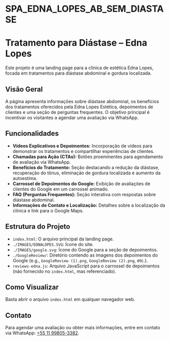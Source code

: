 # SPA_EDNA_LOPES_AB_SEM_DIASTASE
# Tratamento para Diástase – Edna Lopes

Este projeto é uma landing page para a clínica de estética Edna Lopes, focada em tratamentos para diástase abdominal e gordura localizada.

## Visão Geral

A página apresenta informações sobre diástase abdominal, os benefícios dos tratamentos oferecidos pela Edna Lopes Estética, depoimentos de clientes e uma seção de perguntas frequentes. O objetivo principal é incentivar os visitantes a agendar uma avaliação via WhatsApp.

## Funcionalidades

* **Vídeos Explicativos e Depoimentos:** Incorporação de vídeos para demonstrar os tratamentos e compartilhar experiências de clientes.
* **Chamadas para Ação (CTAs):** Botões proeminentes para agendamento de avaliação via WhatsApp.
* **Benefícios do Tratamento:** Seção destacando a redução da diástase, recuperação do tônus, eliminação de gordura localizada e aumento da autoestima.
* **Carrossel de Depoimentos do Google:** Exibição de avaliações de clientes do Google em um carrossel animado.
* **FAQ (Perguntas Frequentes):** Seção interativa com respostas sobre diástase abdominal.
* **Informações de Contato e Localização:** Detalhes sobre a localização da clínica e link para o Google Maps.

## Estrutura do Projeto

* `index.html`: O arquivo principal da landing page.
* `./IMAGES/EDNALOPES.SVG`: Ícone do site.
* `./IMAGES/google.svg`: Ícone do Google para a seção de depoimentos.
* `./GoogleReview/`: Diretório contendo as imagens dos depoimentos do Google (e.g., `GoogleReview (1).png`, `GoogleReview (2).png`, etc.).
* `reviews-edna.js`: Arquivo JavaScript para o carrossel de depoimentos (não fornecido no `index.html`, mas referenciado).

## Como Visualizar

Basta abrir o arquivo `index.html` em qualquer navegador web.

## Contato

Para agendar uma avaliação ou obter mais informações, entre em contato via WhatsApp: [+55 11 99805-3382](https://wa.me/5511998053382).
